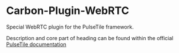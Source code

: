 # Carbon-Plugin-WebRTC
Special WebRTC plugin for the PulseTile framework.

Description and core part of heading can be found within the official [PulseTile documentation](http://docs.pulsetile.com/Images.html)
